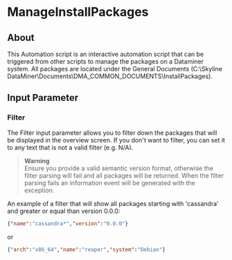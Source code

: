 # ManageInstallPackages

## About
This Automation script is an interactive automation script that can be triggered from other scripts to manage the packages on a Dataminer system.
All packages are located under the General Documents (C:\Skyline DataMiner\Documents\DMA_COMMON_DOCUMENTS\InstallPackages).

## Input Parameter

### Filter
The Filter input parameter allows you to filter down the packages that will be displayed in the overview screen. If you don't want to filter, you can set it to any text that is not a valid filter (e.g. N/A).

> **Warning**<br>
Ensure you provide a valid semantic version format, otherwise the filter parsing will fail and all packages will be returned. When the filter parsing fails an information event will be generated with the exception.

An example of a filter that will show all packages starting with 'cassandra' and greater or equal than version 0.0.0:
```json
{"name":"cassandra*","version":"0.0.0"}
```
or
```json
{"arch":"x86_64","name":"reaper","system":"Debian"}
```